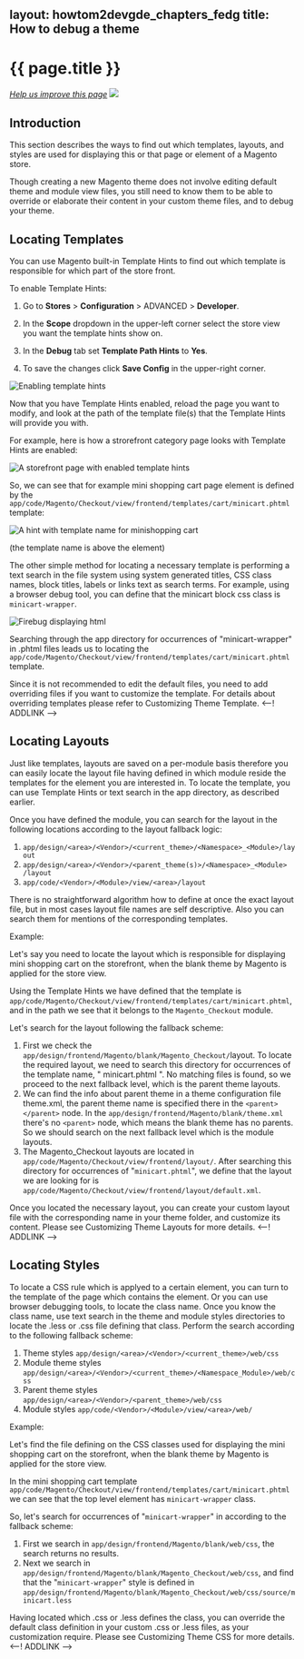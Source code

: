 layout: howtom2devgde_chapters_fedg
title: How to debug a theme
---

<h1 id="debug-theme">{{ page.title }}</h1>

<p><a href="{{ site.githuburl }}m2fedg/debug-theme.md" target="_blank"><em>Help us improve this page</em></a>&nbsp;<img src="{{ site.baseurl }}common/images/newWindow.gif"/></p>

<h2 id="debug-theme-intro">Introduction</h2>
This section describes the ways to find out which templates, layouts, and styles are used for displaying this or that page or element of a Magento store. 

Though creating a new Magento theme does not involve editing default theme and module view files, you still need to know them to be able to override or elaborate their content in your custom theme files, and to debug your theme.

<h2 id="debug-theme-templ">Locating Templates</h2>
You can use Magento built-in Template Hints to find out which template is responsible for which part of the store front.

To enable Template Hints:

1. Go to **Stores** > **Configuration** > ADVANCED > **Developer**. 

2. In the **Scope** dropdown in the upper-left corner select the store view you want the template hints show on.

3. In the **Debug** tab set **Template Path Hints** to **Yes**.
4. To save the changes click **Save Config** in the upper-right corner.
<p><img src="{{ site.baseurl }}common/images/theme_debug1.png" alt="Enabling template hints"></p>

Now that you have Template Hints enabled, reload the page you want to modify, and look at the path of the template file(s) that the Template Hints will provide you with.

For example, here is how a strorefront category page looks with Template Hints are enabled:
<p><img src="{{ site.baseurl }}common/images/theme_debug2.png" alt="A storefront page with enabled template hints"></p>

So, we can see that for example mini shopping cart page element is defined by the `app/code/Magento/Checkout/view/frontend/templates/cart/minicart.phtml` template:

<p><img src="{{ site.baseurl }}common/images/theme_debug3.png" alt="A hint with template name for minishopping cart"></p>
(the template name is above the element)

The other simple method for locating a necessary template is performing a text search in the file system using system generated titles,  CSS class names, block titles, labels or links text as search terms. 
For example, using a browser debug tool, you can define that the minicart block css class is `minicart-wrapper`.
<p><img src="{{ site.baseurl }}common/images/theme_debug4.png" alt="Firebug displaying html"></p>

Searching through the app directory for occurrences of "minicart-wrapper" in .phtml files leads us to locating the `app/code/Magento/Checkout/view/frontend/templates/cart/minicart.phtml` template.

Since it is not recommended to edit the default files, you need to add overriding files if you want to customize the template. For details about overriding templates please refer to Customizing Theme Template. 
<--! ADDLINK -->

<h2 id="debug-theme-layout" >Locating Layouts</h2>
Just like templates, layouts are saved on a per-module basis therefore you can easily locate the layout file having defined in which module reside the templates for the element you are interested in. To locate the template, you can use Template Hints or text search in the app directory, as described earlier.

Once you have defined the module, you can search for the layout in the following locations according to the layout fallback logic:

1. `app/design/<area>/<Vendor>/<current_theme>/<Namespace>_<Module>/layout` 
2. `app/design/<area>/<Vendor>/<parent_theme(s)>/<Namespace>_<Module> /layout`
3. `app/code/<Vendor>/<Module>/view/<area>/layout`

There is no straightforward algorithm how to define at once the exact layout file, but in most cases layout file names are self descriptive. Also you can search them for mentions of the corresponding templates. 

Example:

Let's say you need to locate the layout which is responsible for displaying mini shopping cart on the storefront, when the blank theme by Magento is applied for the store view.

Using the Template Hints we have defined that the template is `app/code/Magento/Checkout/view/frontend/templates/cart/minicart.phtml`, and in the path we see that it belongs to the `Magento_Checkout` module.

Let's search for the layout following the fallback scheme:

1. First we check the `app/design/frontend/Magento/blank/Magento_Checkout/`layout. To locate the required layout, we need to search this directory for occurrences of the template name, " minicart.phtml ". No matching files is found, so we proceed to the next fallback level, which is the parent theme layouts. 
2. We can find the info about parent theme in a theme configuration file theme.xml, the parent theme name is specified there in the `<parent></parent>` node. In the `app/design/frontend/Magento/blank/theme.xml` there's no `<parent>` node, which means the blank theme has no parents. So we should search on the next fallback level which is the module layouts.
3. The Magento_Checkout layouts are located in `app/code/Magento/Checkout/view/frontend/layout/`. After searching this directory for occurrences of "`minicart.phtml`", we define that the layout we are looking for is `app/code/Magento/Checkout/view/frontend/layout/default.xml`.  

Once you located the necessary layout, you can create your custom layout file with the corresponding name in your theme folder, and customize its content. Please see Customizing Theme Layouts for more details.
<--! ADDLINK -->

<h2 id="debug-theme-style">Locating Styles</h2>
To locate a CSS rule which is applyed to a certain element, you can turn to the template of the page which contains the element. Or you can use browser debugging tools, to locate the class name.
Once you know the class name, use text search in the theme and module styles directories to locate the .less or .css file defining that class. Perform the search according to the following fallback scheme:

1. Theme styles `app/design/<area>/<Vendor>/<current_theme>/web/css`
2. Module theme styles `app/design/<area>/<Vendor>/<current_theme>/<Namespace_Module>/web/css`
3. Parent theme styles `app/design/<area>/<Vendor>/<parent_theme>/web/css`
4. Module styles `app/code/<Vendor>/<Module>/view/<area>/web/`

Example:

Let's find the file defining on the CSS classes used for displaying the mini shopping cart on the storefront, when the blank theme by Magento is applied for the store view.

In the mini shopping cart template `app/code/Magento/Checkout/view/frontend/templates/cart/minicart.phtml` we can see that the top level element has `minicart-wrapper` class.

So, let's search for occurrences of "`minicart-wrapper`" in according to the fallback scheme:

1. First we search in `app/design/frontend/Magento/blank/web/css`, the search returns no results. 
2. Next we search in `app/design/frontend/Magento/blank/Magento_Checkout/web/css`, and find that the "`minicart-wrapper`" style is defined in `app/design/frontend/Magento/blank/Magento_Checkout/web/css/source/minicart.less`

Having located which .css or .less defines the class, you can override the default class definition in your custom .css or .less files, as your customization require. Please see Customizing Theme CSS for more details. 
<--! ADDLINK -->